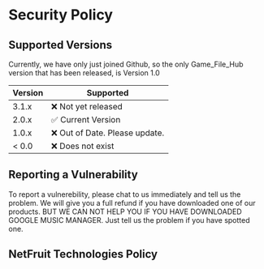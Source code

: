 # Security Policy

## Supported Versions

Currently, we have only just joined Github, so the only Game_File_Hub version that has been released, is Version 1.0

| Version | Supported          |
| ------- | ------------------ |
| 3.1.x   | :x: Not yet released |
| 2.0.x   | :white_check_mark:  Current Version              |
| 1.0.x   | :x: Out of Date. Please update. |
| < 0.0   | :x:   Does not exist             |

## Reporting a Vulnerability

To report a vulnerebility, please chat to us immediately and tell us the problem. We will give you a full refund if you have downloaded one of our products. BUT WE CAN NOT HELP YOU IF YOU HAVE DOWNLOADED GOOGLE MUSIC MANAGER. Just tell us the problem if you have spotted one.

## NetFruit Technologies Policy
